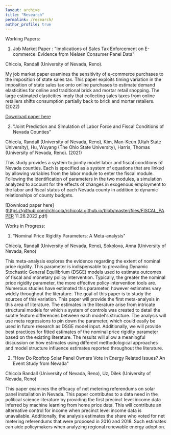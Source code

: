 ```yaml
---
layout: archive
title: "Research"
permalink: /research/
author_profile: true
---
```


Working Papers:

1) Job Market Paper : "Implications of Sales Tax Enforcement on E-commerce: Evidence from Nielsen Consumer Panel Data" 

Chicola, Randall (University of Nevada, Reno). 

My job market paper examines the sensitivity of e-commerce purchases to the imposition of state sales tax. This paper exploits timing variation in the imposition of state sales tax onto online purchases to estimate demand elasticities for online and traditional brick and mortar retail shopping. The large estimated
elasticities imply that collecting sales taxes from online retailers shifts consumption partially back to brick and mortar retailers. (2022) 

[Download paper here](https://github.com/rchicola/rchicola.github.io/blob/master/files/JMP_Chicola.pdf)



2) "Joint Prediction and Simulation of Labor Force and Fiscal Conditions of Nevada Counties"

Chicola, Randall  (University of Nevada, Reno), Kim, Man-Keun (Utah State University), Hu, Wuyang (The Ohio State University), Harris, Thomas (University of Nevada, Reno). (2021)

This study provides a system to jointly model labor and fiscal conditions of Nevada
counties. Each is specified as a system of equations that are linked by allowing variables
from the labor module to enter the fiscal module. Following the identification of parameters
in the two modules, a simulation analyzed to account for the effects of changes in exogenous
employment to the labor and fiscal status of each Nevada county in addition to dynamic
relationships of county budgets.

[Download paper here](https://github.com/rchicola/rchicola.github.io/blob/master/files/FISCAL_PAPER 11.26.2022.pdf)

Works in Progress:

1) "Nominal Price Rigidity Parameters: A Meta-analysis"

Chicola, Randall (University of Nevada, Reno),  Sokolova, Anna (University of Nevada, Reno)

This meta-analysis explores the evidence regarding the extent of nominal price rigidity. This parameter is indispensable to prevailing Dynamic Stochastic General Equilibrium (DSGE) models used to estimate outcomes of fiscal and monetary policy intervention. Typically, the greater the nominal price rigidity parameter, the more effective policy intervention tools are. Numerous studies have estimated this parameter, however estimates vary widely throughout the literature. The goal of this paper is to study the sources of this variation. This paper will provide the first meta-analysis in this area of literature. The estimates in the literature arise from intricate structural models for which a system of controls was created to detail the subtle feature differences between each model's structure. The analysis will use meta regressions to pin down the parameter, which could easily be used in future research as DSGE model input. Additionally, we will provide best practices for fitted estimates of the nominal price rigidity parameter based on the existing literature. The results will allow a meaningful discussion on how estimates using different methodological approaches and model structure influence estimates reported throughout the literature.

2) "How Do Rooftop Solar Panel Owners Vote in Energy Related Issues? An Event Study from Nevada"

Chicola Randall (University of Nevada, Reno), Uz, Dilek (University of Nevada, Reno)

This paper examines the efficacy of net metering referendums on solar panel installation in Nevada. This paper contributes to a data need in the political science literature by providing the first precinct level income data inferred by machine learning from home price data. This will contribute an alternative control for income when precinct level income data is unavailable. Additionally, the analysis estimates the share who voted for net metering referendums that were proposed in 2016 and 2018. Such estimates can aide policymakers when analyzing regional renewable energy adoption.

